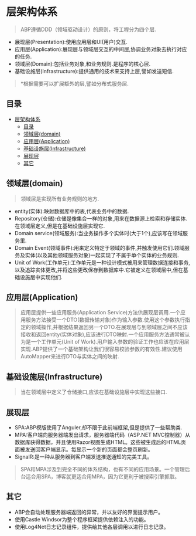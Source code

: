 # 层架构体系
> ABP遵循DDD（领域驱动设计）的原则，将工程分为四个层.
* 展现层(Presentation):使用应用层和UI(用户)交互.
* 应用层(Application):展现层与领域层交互的中间层,协调业务对象去执行对应的任务.
* 领域层(Domain):包括业务对象,和业务规则.是程序的核心层.
* 基础设施层(Infrastructure):提供通用的技术来支持上层,譬如发送短信.
> *根据需要可以扩展额外的层,譬如分布式服务层.
## 目录
<!-- TOC -->

- [层架构体系](#%E5%B1%82%E6%9E%B6%E6%9E%84%E4%BD%93%E7%B3%BB)
    - [目录](#%E7%9B%AE%E5%BD%95)
    - [领域层(domain)](#%E9%A2%86%E5%9F%9F%E5%B1%82domain)
    - [应用层(Application)](#%E5%BA%94%E7%94%A8%E5%B1%82application)
    - [基础设施层(Infrastructure)](#%E5%9F%BA%E7%A1%80%E8%AE%BE%E6%96%BD%E5%B1%82infrastructure)
    - [展现层](#%E5%B1%95%E7%8E%B0%E5%B1%82)
    - [其它](#%E5%85%B6%E5%AE%83)

<!-- /TOC -->
## 领域层(domain)
> 领域层是实现所有业务规则的地方.
* entity(实体):映射数据库中的表,代表业务中的数据.
* Repository(仓储):仓储是像集合一样的对象,用来在数据源上检索和存储实体.在领域层定义,但是在基础设施层实现它.
* Domain service(领域服务):当业务操作多个实体时(大于1个),应该写在领域服务里.
* Domain Event(领域事件):用来定义特定于领域的事件,并触发使用它们.领域服务及实体(以及其他领域服务对象)一起实现了不属于单个实体的业务规则.
* Unit of Work(工作单元):工作单元是一种设计模式被用来管理数据连接和事务,以及追踪实体更改,并将这些更改保存到数据库中.它被定义在领域层中,但在基础设施层中实现他们.

## 应用层(Application)
> 应用层提供一些应用服务(Application Service)方法供展现层调用.一个应用服务方法接受一个DTO(数据传输对象)作为输入参数.使用这个参数执行指定的领域操作,并根据结果返回另一个DTO.在展现层与到领域层之间不应该接收和返回entity(实体对象),应该进行DTO映射.一个应用服务方法通常被认为是一个工作单元(Unit of Work).用户输入参数的验证工作也应该在应用层实现.ABP提供了一个基础架构让我们很容易校验参数的有效性.建议使用AutoMapper来进行DTO与实体之间的映射.

## 基础设施层(Infrastructure)
> 当在领域层中定义了仓储接口,应该在基础设施层中实现这些接口.

## 展现层
* SPA:ABP模版使用了Anguler,却不限于此前端框架,但是提供了一些帮助类.
* MPA:客户端向服务器端发出请求，服务器端代码（ASP.NET MVC控制器）从数据库获得数据，并且使用Razor视图生成HTML。这些被生成后的HTML页面被发送回客户端显示。每显示一个新的页面都会整页刷新。
* SignalR:是一种从服务器到客户端发送推送通知的完美工具。

> SPA和MPA涉及到完全不同的体系结构，也有不同的应用场景。一个管理后台适合用SPA，博客就更适合用MPA，因为它更利于被搜索引擎抓取。

## 其它
* ABP会自动处理服务器端返回的异常，并以友好的界面提示用户。
* 使用Castle Windsor为整个程序框架提供依赖注入的功能。
* 使用Log4Net日志记录组件，提供给其他各层调用以进行日志记录。